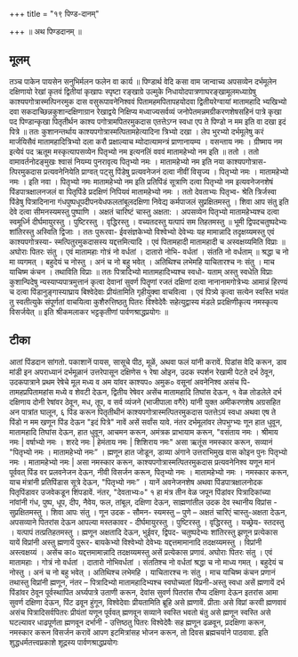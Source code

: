 +++
title = "१९ पिण्ड-दानम्"

+++
॥ अथ पिण्डदानम् ॥ 
## मूलम्
तञ्च पाकेन पायसेन सनुभिर्मलन फलेन वा कार्य ॥ पिण्डार्थ वेदि कसा वाम जान्वाच्य अपसव्येन दर्भमूलेन दक्षिणायो रेखां कृतवं द्वितीयां कृखापः स्पृष्टा रङ्खाग्रे उल्मुके निधायोदपात्रणाघरङ्खामूलमध्याग्रेषु काश्यपगोत्रास्मत्पिनरमुक दास वसुरूपावनेनिश्ववं पितामहमपितापहयोदवा द्वितीयरेग्वायां मातामहादि भ्यखिभ्यो दवा सकदाच्छिन्नकुशान्दक्षिणाग्रान रेखाद्वये निक्षिप्य मध्वाज्यसर्वव्यं जनोपेतमन्नमग्रीकरणशेषसहिनं पात्रे कृखा पद पिण्डान्कृखा पितृतीर्थन काश्य पगोत्रामपितरमुकदास एतत्तेऽग्न स्वधा एप ते पिण्डो न मम इति वा दखा इदं पित्रे ॥ ततः कुशानन्तर्थाय काश्यपगोत्रास्मत्पितामहेत्यादिना त्रिभ्यो दखा । लेप भुरभ्यो दर्भमूलेषु करं मार्जयिसैवं मातामहादित्रिभ्यो दला करौ प्रक्षाल्याच म्योदात्यामन्त्रं प्राणानायम्य । वसन्ताय नमः । ग्रीष्माय नम इत्येवं पद ऋतूम मस्कृत्यापसव्येन पितृभ्यो नम इत्यनलिं वववं मातामहेभ्यो नम इति ॥ ततो 
। 
ततो वामावर्तनोदङ्मुखः श्वासं नियम्य पुनरावृत्य पितृभ्यो नमः । मातामहेभ्यो नम इति नया काश्यपगोत्रास- त्पिरमुकदास प्रत्यवनेनियेति प्राग्वत् पट्सु पिंडेषु प्रत्यवनेजनं दत्वा नीवीं विसृज्य । पितृभ्यो नमः । मातामहेभ्यो नमः । इति नवा । पितृभ्यो नमः मातामहेभ्यो नम इति प्रतिपिंडं सूत्राणि दत्वा पितृभ्यो नम इत्यवनेजनशेषं पिंडपात्रक्षालनजलं वा पितृपिंडे प्रदक्षिणं निपियवं मातामहेभ्यो नमः । ततो देवताभ्यः पितृभ्व- श्रेति त्रिर्जस्वा पिंडेषु पित्रादिनाना गंधपुष्पधूपदीपनयेधफलतांबूलदक्षिणा निवेद्य कर्मपाजलं सुप्रक्षितमस्तु । शिवा आप संतु इति देवे दत्वा सीमनस्यमस्तु पुष्पाणि । अक्षतं चारिष्टं चास्तु अक्षता: । अपसव्येन पितृभ्यो मातामहेभ्यश्च दत्वा स्वमूर्ध्नि दीर्घमायुरस्तु । पुष्टिरस्तु । वृद्धिरस्तु । वच्यतदस्तु यत्पापं सम तिहतमस्तु ॥ भूमी द्विपदचतुष्पदेभ्यः शांतिरस्तु अस्विति द्विजाः । ततः पुरूरवा- ईवसंज्ञकेभ्यो विश्वेभ्यो देवेभ्यः यह मामान्नादि तदृक्षय्यमस्तु एवं काश्यपगोत्रस्या- स्मत्पितुरमुकदासस्य यद्दत्तमित्यादि । एवं पितामहादी मातामहादी च अस्वक्षय्यमिति विप्राः ॥ अघोराः पितरः संतु । एवं मातामहाः गोत्रं नो वर्धतां । दातारो नोभि- वर्धतां । संतति नो वर्धताम् ॥ श्रद्धा च नो मा व्यगमत् । बहुदेयं च नोस्तु । अनं च नो बहु भवेत् । अतिथिश्च लभेमहि याचितारश्च नः संतु । माच याचिष्म कंचन । तथाविति विप्राः ॥ ततः पित्रादिभ्यो मातामहादिभ्यश्च स्वधो- यताम् अस्तु स्वधेति विप्राः कुशान्पिदेषु न्यस्याप्यपात्रमुत्तानं कृत्वा देवानां सुवर्ण पितॄणां रजतं दक्षिणां दत्वा नानानामगोत्रेभ्यः आमान्नं हिरण्यं च दत्वा पिंडानुङ्गास्याघ्राय बिश्वेदेवाः प्रीयंतामिति गृहीयुक्वा वाचवित्वा । एवं पित्र्ये कृत्वा सत्येन स्वस्ति भयंत तु स्वतीत्युके संपूर्णतां वाचयित्वा कुशैरुत्तिष्ठतु पितरः विश्वेदेवैः सहेत्युद्वास्य मंडले प्रदक्षिणीकृत्य नमस्कृत्य विसर्जयेत् ॥ इति श्रीकमलाकर भट्टकृतीणां पार्वणश्राद्धप्रयोगः ॥

## टीका
आतां पिंडदान सांगतो.
पकाशानें पायस, सासूचे पीठ, मूळें, अथवा फलं यांनी करावें. पिडांस वेदि
करून, डाव मांडी इन अपराध्यानं दर्भमूळानं उत्तरेपासून दक्षिणेस १ रेषा ओइन, उदक स्पर्शन रेखामी पेटते दर्भ ठेवून, उदकपात्राने प्रथम रेषेचे मूल मध्य व अम यांवर काश्यप० अमुक० वसूनां अवनेनिश्व असंच पि- तामहप्रपितामहांस मध्ये व शेवटी देऊन, द्वितीय रेषेवर असेंच मातामहादि तिघांस देऊन, १ वेळ तोडलेले दर्भ दक्षिणाय दोनी रेषांवर ठेवून, मध, तूप, व सर्व व्यंजने (भाजीपाला वगैरे) यांनी युक्त अमीकरणशेष अग्रसहित अन पात्रांत घालून, ६ पिंड करून पितृतीथीनं काश्यपगोत्रास्मत्पितरमुकदास पतत्तेऽयं स्वधा अथवा एष ते पिंडो न मम खणून पिंड देऊन "इदं पित्रे" नावें असें सर्वांस यावे. नंतर दर्भमूलांवर लेपभुग्भ्यः णून हात धुवून, मातामहादि तिघांस देऊन, हात धुवून, आचमन करून, अमंत्रक प्राभायाम करून, "वसंताय नमः । श्रीमाय नमः | वर्षाभ्यो नमः । शरदे नमः | हेमंताय नमः | शिशिराय नमः" असा ऋतूंस नमस्कार करून, सव्यानं "पितृभ्यो नमः । मातामहेभ्यो नमः” । ह्मणून हात जोडून, डाव्या अंगाने उत्तराभिमुख वास कोइन पुनः पितृभ्यो नमः । मातामहेभ्यो नमः | असा नमस्कार करून, काश्यपगोत्रास्मत्पितरमुकदास प्रत्यवनेनिश्व यणून मानं पूर्ववत् पिंड वर प्रलवनेजन देऊन, नीवी विसर्जन करून, पितृभ्यो नमः । मातामहेभ्यो नमः । नमस्कार करून, याच मंत्रांनी प्रतिपिंडास सूत्रे देऊन, "पितृभ्यो नमः” । यानें अवनेजनशेष अथवा पिंडपात्रक्षालनोदक पितृपिंडावर उजवेकडून शिंपडावें. नंतर, "देवताभ्यः०" १ हा मंत्र तीन वेळ जपून पिंडांवर पित्रादिकांच्या नांवांनी गंध, पुष्प, धूप, दीप, नैवेय, फल, तांबूल, दक्षिणा देऊन, साह्मणांतील उदक देव स्थानीय विप्रांस - सुप्रक्षितमस्तु । शिवा आपः संतु । णून उदक - सौमन- स्यमस्तु – पुणे – अक्षतं चारिएं चास्तु-अक्षता देऊन, अपसव्याने पितरांस देऊन आपल्या मस्तकावर - दीर्घमायुरस्तु । पुष्टिरस्तु । वृद्धिरस्तु । यच्छ्रेय- स्तदस्तु । यत्पापं तत्प्रतिहतमस्तु । ह्मणून अक्षतादि देऊन, भुईवर, द्विपद- चतुष्पदेभ्यः शांतिरस्तु झणून प्रत्येकास यायें विप्रांनी अस्तु ह्मणायें पुरूर- बायकेभ्यो विश्वेभ्यो देवेभ्यः यद्दत्तमामानादि तदक्षय्यमस्तु । विप्रांनी अस्त्वक्षय्यं । असेंच का० यद्दत्तमामान्नादि तदक्षय्यमस्तु असें प्रत्येकास प्रणावं. अघोराः पितरः संतु । एवं मातामहाः । गोत्रं नो वर्धतां । दातारो नोभिवर्धतां । संततिश्च नो वर्धतां श्रद्धा च नो माध्य गमत् । बहुदेयं च नोस्तु । अनं च नो बहु भवेत् । अतिथिश्च लभेमहि । याचितारश्च नः संतु । माच याचिष्म कंचन प्रणानं तथास्तु विप्रांनी ह्मणून, नंतर – पित्रादिभ्यो मातामहादिभ्यश्च स्वघोच्यतां विप्रनी-अस्तु स्वधा असें ह्मणायें दर्भ पिंडांवर ठेवून पूर्वस्थापित अर्घ्यपात्रे उताणी करून, देवांस सुवर्ण पितरांस रौप्य दक्षिणा देऊन इतरांस आमा सुवर्ण दक्षिणा देऊन, पिंट
ढवून हुंगून, विश्वेदेवाः प्रीयतामिति ब्रूहि असे ह्मणावें. प्रीताः असे विप्रां करवी ह्मणवावं असंच पित्रादिसर्वपितरः प्रीयंतां यणून पूर्ववत् ह्मणवून सव्याने स्वस्ति भवतो बंतु असे ह्मणून स्वस्ति असे घटल्यावर धाढपूर्णता ह्मणवून दर्भानी - उत्तिष्ठतु पितरः विश्वेदेवैः सह ह्मणून ढळवून, प्रदक्षिणा करून, नमस्कार करून विसर्जन करावें आपण इटमित्रांसह भोजन करून, तो दिवस ब्रह्मचर्याने पाठवावा. इति शुद्धधर्मतत्त्वप्रकाशे शूद्रस्य पार्वणश्राद्धप्रयोगः 

